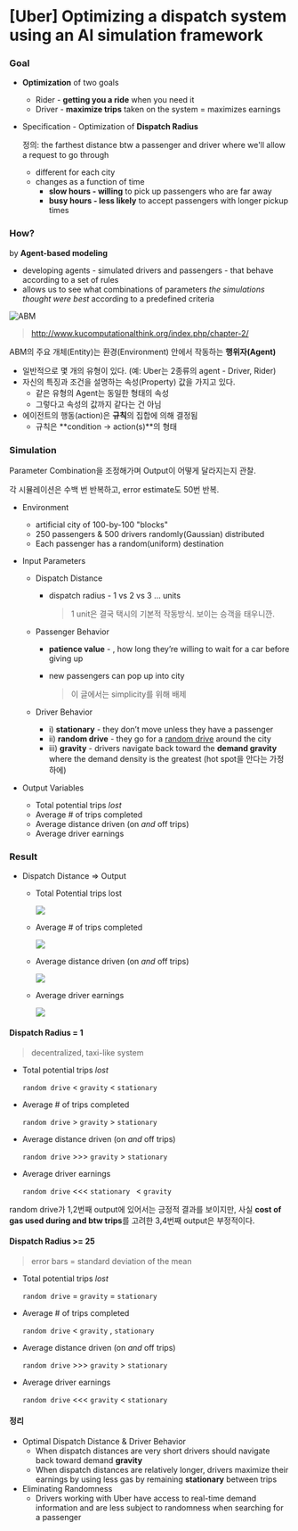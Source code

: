 # [Uber] Optimizing a dispatch system using an AI simulation framework

### Goal

- **Optimization** of two goals
  - Rider - **getting you a ride** when you need it
  - Driver - **maximize trips** taken on the system = maximizes earnings


- Specification - Optimization of **Dispatch Radius**

  정의: the farthest distance btw a passenger and driver
  where we'll allow a request to go through

  - different for each city
  - changes as a function of time
    - **slow hours - willing** to pick up passengers who are far away 
    - **busy hours - less likely** to accept passengers with longer pickup times



### How? 

by **Agent-based modeling**

- developing agents - simulated drivers and passengers - that behave according to a set of rules
- allows us to see what combinations of parameters *the simulations thought were best* according to a predefined criteria

![ABM](http://www.kucomputationalthink.org/wp-content/uploads/2016/06/2-12.bmp)

> http://www.kucomputationalthink.org/index.php/chapter-2/

ABM의 주요 개체(Entity)는 환경(Environment) 안에서 작동하는 **행위자(Agent)**

- 일반적으로 몇 개의 유형이 있다. (예: Uber는 2종류의 agent - Driver, Rider)
- 자신의 특징과 조건을 설명하는 속성(Property) 값을 가지고 있다.
  - 같은 유형의 Agent는 동일한 형태의 속성
  - 그렇다고 속성의 값까지 같다는 건 아님
- 에이전트의 행동(action)은 **규칙**의 집합에 의해 결정됨
  - 규칙은 **condition -> action(s)**의 형태



### Simulation

Parameter Combination을 조정해가며 Output이 어떻게 달라지는지 관찰.

각 시뮬레이션은 수백 번 반복하고, error estimate도 50번 반복.

- Environment

  - artificial city of 100-by-100 "blocks"
  - 250 passengers & 500 drivers randomly(Gaussian) distributed
  - Each passenger has a random(uniform) destination

- Input Parameters

  - Dispatch Distance

    - dispatch radius - 1 vs 2 vs 3 … units

      > 1 unit은 결국 택시의 기본적 작동방식. 보이는 승객을 태우니깐.

  - Passenger Behavior

    - **patience value** - , how long they’re willing to wait for a car before
      giving up

    - new passengers can pop up into city

      > 이 글에서는 simplicity를 위해 배제

  - Driver Behavior

    - i) **stationary** - they don’t move unless they have a passenger
    - ii) **random drive** - they go for a [random drive](http://en.wikipedia.org/wiki/Random_walk) around the city
    - iii) **gravity** - drivers navigate back toward the **demand gravity**
      where the demand density is the greatest (hot spot을 안다는 가정 하에)

- Output Variables

  - Total potential trips *lost*
  - Average # of trips completed
  - Average distance driven (on *and* off trips)
  - Average driver earnings



### Result

- Dispatch Distance => Output

  - Total Potential trips lost

    ![](https://newsroomadmin.uberinternal.com/wp-content/uploads/2014/05/ubersmith_lost.jpg)

  - Average # of trips completed

    ![](https://newsroomadmin.uberinternal.com/wp-content/uploads/2014/05/ubersmith_trips.jpg)

  - Average distance driven (on *and* off trips)

    ![](https://newsroomadmin.uberinternal.com/wp-content/uploads/2014/08/distance.jpg)

  - Average driver earnings

    ![](https://newsroomadmin.uberinternal.com/wp-content/uploads/2014/08/earnings.jpg)



#### Dispatch Radius = 1 

> decentralized, taxi-like system

- Total potential trips *lost*

  `random drive` < `gravity` < `stationary`

- Average # of trips completed

  `random drive` > `gravity` > `stationary`

- Average distance driven (on *and* off trips)

  `random drive` >>> `gravity` > `stationary`

- Average driver earnings

  `random drive` <<< `stationary ` < `gravity` 

random drive가 1,2번째 output에 있어서는 긍정적 결과를 보이지만,
사실 **cost of gas used during and btw trips**를 고려한 3,4번째 output은 부정적이다.



#### Dispatch Radius >= 25

> error bars = standard deviation of the mean

- Total potential trips *lost*

  `random drive` = `gravity` = `stationary`

- Average # of trips completed

  `random drive` < `gravity` , `stationary`

- Average distance driven (on *and* off trips)

  `random drive` >>> `gravity` > `stationary`

- Average driver earnings

  `random drive` <<< `gravity` < `stationary ` 



#### 정리

- Optimal Dispatch Distance & Driver Behavior
  - When dispatch distances are very short drivers should navigate back toward demand **gravity**
  - When dispatch distances are relatively longer, drivers maximize their earnings by using less gas by remaining **stationary** between trips
- Eliminating Randomness
  - Drivers working with Uber have access to real-time demand information and
    are less subject to randomness when searching for a passenger